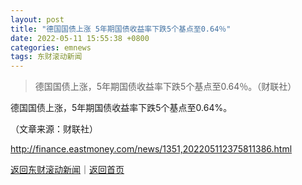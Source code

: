 ```yaml
---
layout: post
title: "德国国债上涨 5年期国债收益率下跌5个基点至0.64％"
date: 2022-05-11 15:55:38 +0800
categories: emnews
tags: 东财滚动新闻
---
```

> 德国国债上涨，5年期国债收益率下跌5个基点至0.64％。（财联社）

<p>德国国债上涨，5年期国债收益率下跌5个基点至0.64%。</p><p class="em_media">（文章来源：财联社）</p>

<http://finance.eastmoney.com/news/1351,202205112375811386.html>

[返回东财滚动新闻](//finews.withounder.com/emnews/)｜[返回首页](//finews.withounder.com/)
